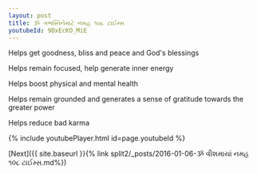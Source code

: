 ```yaml
---
layout: post
title: ૐ ગભસ્તિનેમાટે નમહ ૧૦૮ ટાઈમ્સ
youtubeId: 9DxEcKO_MiE
---
```

 
 
Helps get goodness, bliss and peace and God's blessings
 
Helps remain focused, help generate inner energy 
 
Helps boost physical and mental health 
 
Helps remain grounded and generates a sense of gratitude towards the greater power 
 
Helps reduce bad karma
 
 
 
 


{% include youtubePlayer.html id=page.youtubeId %}
 
[Next]({{ site.baseurl }}{% link  split2/_posts/2016-01-06-ૐ વીશમાયાં નમહ ૧૦૮ ટાઈમ્સ.md%})
 
